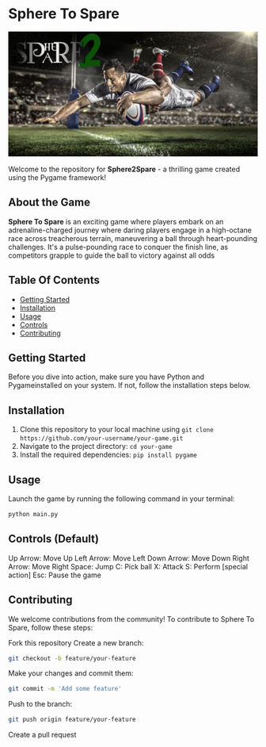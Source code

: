 # Sphere To Spare

![Sphere To Spare](loader1.png)

Welcome to the repository for **Sphere2Spare** - a thrilling game created using the Pygame framework!

## About the Game
**Sphere To Spare** is an exciting game where players embark on an adrenaline-charged journey where daring players engage in a high-octane race across treacherous terrain, maneuvering a ball through heart-pounding challenges. It's a pulse-pounding race to conquer the finish line, as competitors grapple to guide the ball to victory against all odds

## Table Of Contents
- [Getting Started](#getting-started)
- [Installation](#installation)
- [Usage](#usage)
- [Controls](#controls)
- [Contributing](#contributing)

## Getting Started
Before you dive into action, make sure you have Python and Pygameinstalled on your system. If not, follow the installation steps below.

## Installation
1. Clone this repository to your local machine using `git clone https://github.com/your-username/your-game.git`
2. Navigate to the project directory: `cd your-game`
3. Install the required dependencies: `pip install pygame`

## Usage
Launch the game by running the following command in your terminal:
```bash
python main.py
```

## Controls (Default)
Up Arrow: Move Up
Left Arrow: Move Left
Down Arrow: Move Down
Right Arrow: Move Right
Space: Jump
C: Pick ball
X: Attack
S: Perform [special action]
Esc: Pause the game

## Contributing
We welcome contributions from the community! To contribute to Sphere To Spare, follow these steps:

Fork this repository
Create a new branch:
```bash
git checkout -b feature/your-feature
```
Make your changes and commit them:
```bash
git commit -m 'Add some feature'
```
Push to the branch:
```bash
git push origin feature/your-feature
```
Create a pull request
